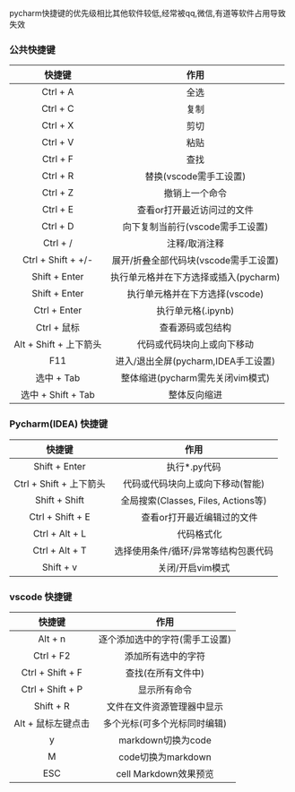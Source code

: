 pycharm快捷键的优先级相比其他软件较低,经常被qq,微信,有道等软件占用导致失效

### 公共快捷键

|        快捷键         |            作用             |
|:------------------:|:-------------------------:|
|      Ctrl + A      |            全选             |
|      Ctrl + C      |            复制             |
|      Ctrl + X      |            剪切             |
|      Ctrl + V      |            粘贴             |
|      Ctrl + F      |            查找             |
|      Ctrl + R      |      替换(vscode需手工设置)      |
|      Ctrl + Z      |          撤销上一个命令          |
|      Ctrl + E      |      查看or打开最近访问过的文件       |
|      Ctrl + D      |   向下复制当前行(vscode需手工设置)    |
|      Ctrl + /      |          注释/取消注释          |
| Ctrl + Shift + +/- |  展开/折叠全部代码块(vscode需手工设置)  |
|   Shift + Enter    |  执行单元格并在下方选择或插入(pycharm)  |
|   Shift + Enter    |    执行单元格并在下方选择(vscode)    |
|    Ctrl + Enter    |       执行单元格(.ipynb)       |
|     Ctrl + 鼠标      |         查看源码或包结构          |
| Alt + Shift + 上下箭头 |       代码或代码块向上或向下移动       |
|        F11         | 进入/退出全屏(pycharm,IDEA手工设置) |
|      选中 + Tab      |  整体缩进(pycharm需先关闭vim模式)   |
|  选中 + Shift + Tab  |          整体反向缩进           |

### Pycharm(IDEA) 快捷键

|         快捷键         |               作用               |
|:-------------------:|:------------------------------:|
|   Shift + Enter    |         执行*.py代码          |
| Ctrl + Shift + 上下箭头 |       代码或代码块向上或向下移动(智能)        |
|    Shift + Shift    | 全局搜索(Classes, Files, Actions等) |
|  Ctrl + Shift + E   |        　 查看or打开最近编辑过的文件        |
|   Ctrl + Alt + L    |            　 代码格式化             |
|   Ctrl + Alt + T    |      选择使用条件/循环/异常等结构包裹代码       |
|      Shift + v       |              关闭/开启vim模式      |


### vscode 快捷键

|       快捷键        |        作用         |
|:----------------:|:-----------------:|
| Alt + n          |    逐个添加选中的字符(需手工设置)     |
| Ctrl + F2        |    添加所有选中的字符   |
| Ctrl + Shift + F |    查找(在所有文件中)     |
| Ctrl + Shift + P |      显示所有命令       |
|    Shift + R     |   文件在文件资源管理器中显示   |
|   Alt + 鼠标左键点击   |  多个光标(可多个光标同时编辑)  |
|        y         |  markdown切换为code  |
|        M         |  code切换为markdown  |
|       ESC        | cell Markdown效果预览 |